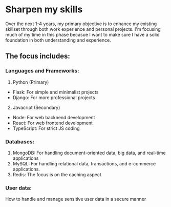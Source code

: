 # Sharpen my skills

Over the next 1-4 years, my primary objective is to enhance my existing skillset through both work experience and personal projects. I'm focusing much of my time in this phase becasue I want to make sure I have a solid foundation in both understanding and experience.

## The focus includes:

### Languages and Frameworks:
1. Python (Primary)
  - Flask: For simple and minimalist projects 
  - Django: For more professional projects
2. Javacript (Secondary)
  - Node: For web backnend development
  - React: For web frontend development
  - TypeScript: For strict JS coding

### Databases:
1. MongoDB: For handling document-oriented data, big data, and real-time applications
2. MySQL: For handling relational data, transactions, and e-commerce applications.
3. Redis: The focus is on the caching aspect

### User data:
How to handle and manage sensitive user data in a secure manner
